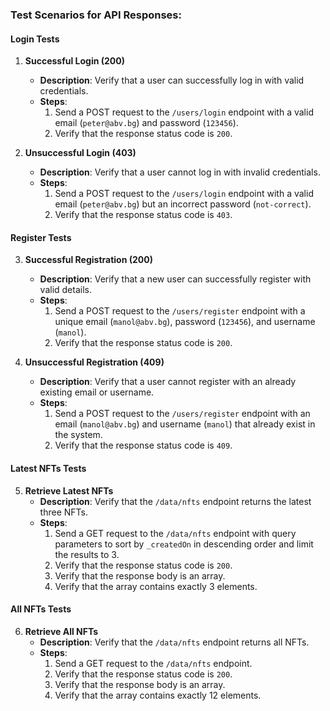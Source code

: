 ### Test Scenarios for API Responses:

#### **Login Tests**
1. **Successful Login (200)**
   - **Description**: Verify that a user can successfully log in with valid credentials.
   - **Steps**:
     1. Send a POST request to the `/users/login` endpoint with a valid email (`peter@abv.bg`) and password (`123456`).
     2. Verify that the response status code is `200`.

2. **Unsuccessful Login (403)**
   - **Description**: Verify that a user cannot log in with invalid credentials.
   - **Steps**:
     1. Send a POST request to the `/users/login` endpoint with a valid email (`peter@abv.bg`) but an incorrect password (`not-correct`).
     2. Verify that the response status code is `403`.

#### **Register Tests**
3. **Successful Registration (200)**
   - **Description**: Verify that a new user can successfully register with valid details.
   - **Steps**:
     1. Send a POST request to the `/users/register` endpoint with a unique email (`manol@abv.bg`), password (`123456`), and username (`manol`).
     2. Verify that the response status code is `200`.

4. **Unsuccessful Registration (409)**
   - **Description**: Verify that a user cannot register with an already existing email or username.
   - **Steps**:
     1. Send a POST request to the `/users/register` endpoint with an email (`manol@abv.bg`) and username (`manol`) that already exist in the system.
     2. Verify that the response status code is `409`.

#### **Latest NFTs Tests**
5. **Retrieve Latest NFTs**
   - **Description**: Verify that the `/data/nfts` endpoint returns the latest three NFTs.
   - **Steps**:
     1. Send a GET request to the `/data/nfts` endpoint with query parameters to sort by `_createdOn` in descending order and limit the results to 3.
     2. Verify that the response status code is `200`.
     3. Verify that the response body is an array.
     4. Verify that the array contains exactly 3 elements.

#### **All NFTs Tests**
6. **Retrieve All NFTs**
   - **Description**: Verify that the `/data/nfts` endpoint returns all NFTs.
   - **Steps**:
     1. Send a GET request to the `/data/nfts` endpoint.
     2. Verify that the response status code is `200`.
     3. Verify that the response body is an array.
     4. Verify that the array contains exactly 12 elements.
